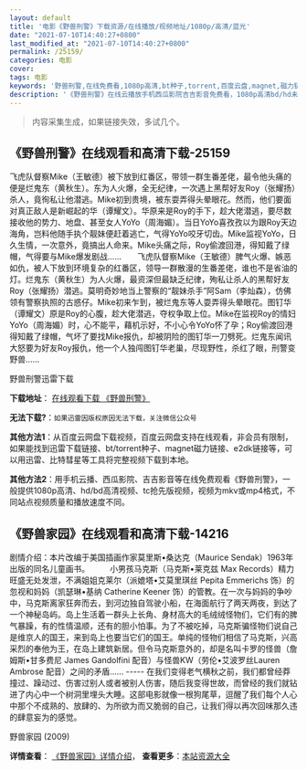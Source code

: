 ```yaml
---
layout: default
title: '电影《野兽刑警》下载资源/在线播放/视频地址/1080p/高清/蓝光'
date: "2021-07-10T14:40:27+0800"
last_modified_at: "2021-07-10T14:40:27+0800"
permalink: /25159/
categories: 电影
cover:
tags: 电影
keywords: '野兽刑警,在线免费看,1080p高清,bt种子,torrent,百度云盘,magnet,磁力链,迅雷下载资源'
description: '《野兽刑警》在线云播放手机西瓜影院吉吉影音免费看，1080p高清bd/hd未删减完整版和tc抢先枪版，mkv/mp4格式，附带bt/torrent种子、magnet/磁力链、百度云盘、网盘资源迅雷下载链接'
---
```


>内容采集生成，如果链接失效，多试几个。


## 《野兽刑警》在线观看和高清下载-25159

飞虎队督察Mike（王敏德）被下放到红番区，带领一群生番差佬，最令他头痛的便是烂鬼东（黄秋生）。东为人火爆，全无纪律，一次遇上黑帮好友Roy（张耀扬）杀人，竟徇私让他潜逃。Mike初到贵境，被东耍弄得头晕眼花。然而，他们要面对真正敌人是新崛起的华（谭耀文）。华原来是Roy的手下，趁大佬潜逃，要尽数接收他的势力、地盘、甚至女人YoYo（周海媚）。当日YoYo喜孜孜以为跟Roy天边海角，岂料他随手执个靓妹便赶着逃亡，气得YoYo咬牙切齿。Mike监视YoYo，日久生情，一次意外，竟搞出人命来。Mike头痛之际，Roy偷渡回港，得知戴了绿帽，气得要与Mike爆发剧战……　　飞虎队督察Mike（王敏德）脾气火爆、嫉恶如仇，被人下放到环境复杂的红番区，领导一群散漫的生番差佬，谁也不是省油的灯。烂鬼东（黄秋生）为人火爆，最资深但最缺乏纪律，殉私让杀人的黑帮好友Roy（张耀扬）潜逃。莫明奇妙地当上警察的&ldquo;靓妹杀手&rdquo;阿Sam（李灿森），仿佛领有警察执照的古惑仔。Mike初来乍到，被烂鬼东等人耍弄得头晕眼花。图钉华（谭耀文）原是Roy的心腹，趁大佬潜逃，夺权争取上位。Mike在监视Roy的情妇YoYo（周海媚）时，心不能平，藉机示好，不小心令YoYo怀了孕；Roy偷渡回港得知戴了绿帽，气坏了要找Mike报仇，却被阴险的图钉华一刀劈死。烂鬼东闻讯大怒要为好友Roy报仇，他一个人独闯图钉华老巢，尽现野性，杀红了眼，刑警变野兽&hellip;…


野兽刑警迅雷下载

**下载地址**： [在线观看下载 《野兽刑警》](https://www.993dy.com//vod-detail-id-22991.html) 


**无法下载?**：`如果迅雷因版权原因无法下载，关注微信公众号 `

**其他方法1**：从百度云网盘下载视频，百度云网盘支持在线观看，非会员有限制，如果能找到迅雷下载链接、bt/torrent种子、magnet磁力链接、e2dk链接等，可以用迅雷、比特彗星等工具将完整视频下载到本地。

**其他方法2**：用手机云播、西瓜影院、吉吉影音等在线免费观看《野兽刑警》，一般提供1080p高清、hd/bd高清视频、tc抢先版视频，视频为mkv或mp4格式，不同站点视频质量和播放速度不同。


## 《野兽家园》在线观看和高清下载-14216

剧情介绍：本片改编于美国插画作家莫里斯•桑达克（Maurice Sendak）1963年出版的同名儿童画书。  　　小男孩马克斯（马克斯•莱克兹 Max Records）精力旺盛无处发泄，不满姐姐克莱尔（派媲塔•艾莫里琪丝 Pepita Emmerichs 饰）的忽视和妈妈（凯瑟琳•基纳 Catherine Keener 饰）的管教。在一次与妈妈的争吵中，马克斯离家狂奔而去，到河边独自驾驶小船，在海面航行了两天两夜，到达了一个神秘岛屿。岛上生活着一群头上长角、身材高大的毛绒绒怪物们，它们有的脾气暴躁，有的性情温顺，还有的胆小怕事。为了不被吃掉，马克斯骗怪物们说自己是维京人的国王，来到岛上也要当它们的国王。单纯的怪物们相信了马克斯，兴高采烈的奉他为王，在岛上建筑新居。但令马克斯意外的，却是名叫卡罗的怪兽（詹姆斯•甘多费尼 James Gandolfini 配音）与怪兽KW（劳伦•艾波罗丝Lauren Ambrose 配音）之间的矛盾…… ----- 在我们变得老气横秋之前，我们都曾经莽撞过、躁动过、伤害过别人或者被别人伤害，随后我变得世故，而曾经的我们就钻进了内心中一个树洞里埋头大睡。这部电影就像一根狗尾草，逗醒了我们每个人心中那个不成熟的、放肆的、为所欲为而又脆弱的自己，让我们得以再次回味那久违的肆意妄为的感觉。


野兽家园 (2009)

**详情查看**： [《野兽家园》详情介绍](/movie/14216/)， **查看更多**：[本站资源大全](/movie/t/all/)

